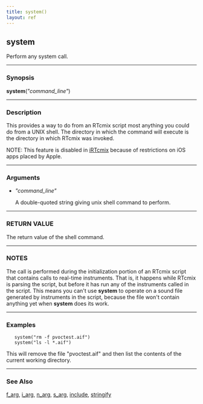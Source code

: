 ```yaml
---
title: system()
layout: ref
---
```


## system

Perform any system call.

-----

### Synopsis

**system**(*"command\_line"*)

-----

### Description

This provides a way to do from an RTcmix script most anything you could
do from a UNIX shell. The directory in which the command will execute is
the directory in which RTcmix was invoked.

NOTE: This feature is disabled in [iRTcmix](../../iRTcmix/index-2.html)
because of restrictions on iOS apps placed by Apple.

-----

### Arguments

  - <span id="item_command_line">*"command\_line"*</span>  
      
    A double-quoted string giving unix shell command to perform.

-----

### RETURN VALUE

The return value of the shell command.

-----

### NOTES

The call is performed during the initialization portion of an RTcmix
script that contains calls to real-time instruments. That is, it happens
while RTcmix is parsing the script, but before it has run any of the
instruments called in the script. This means you can't use **system** to
operate on a sound file generated by instruments in the script,
because the file won't contain anything yet when **system** does its
work.

-----

### Examples

``` 
   system("rm -f pvoctest.aif")
   system("ls -l *.aif")
```

This will remove the file "pvoctest.aif" and then list the contents of
the current working directory.

-----

### See Also

[f\_arg](f_arg.html), [i\_arg](f_arg.html), [n\_arg](f_arg.html),
[s\_arg](f_arg.html), [include](include.html),
[stringify](stringify.html)

